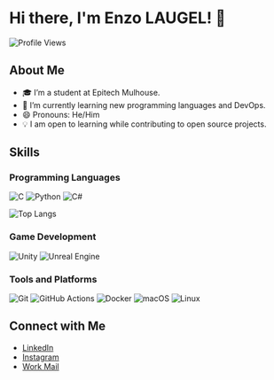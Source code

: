 # Hi there, I'm Enzo LAUGEL! 👋

![Profile Views](https://komarev.com/ghpvc/?username=Boz0o0&color=green)

## About Me
- 🎓 I’m a student at Epitech Mulhouse.
- 🌱 I’m currently learning new programming languages and DevOps.
- 😄 Pronouns: He/Him
- 💡 I am open to learning while contributing to open source projects.
  
## Skills
 
### Programming Languages
![C](https://img.shields.io/badge/-C-A8B9CC?style=for-the-badge&logo=c&logoColor=white)
![Python](https://img.shields.io/badge/-Python-3776AB?style=for-the-badge&logo=python&logoColor=white)
![C#](https://img.shields.io/badge/-CSharp-239120?style=for-the-badge&logo=c-sharp&logoColor=white)
 
![Top Langs](https://github-readme-stats.vercel.app/api/top-langs/?username=Boz0o0&layout=compact&theme=radical)
 
### Game Development
![Unity](https://img.shields.io/badge/-Unity-000000?style=for-the-badge&logo=unity&logoColor=white)
![Unreal Engine](https://img.shields.io/badge/-Unreal%20Engine-313131?style=for-the-badge&logo=unreal-engine&logoColor=white)
 
### Tools and Platforms
![Git](https://img.shields.io/badge/-Git-F05032?style=for-the-badge&logo=git&logoColor=white)
![GitHub Actions](https://img.shields.io/badge/-GitHub%20Actions-2088FF?style=for-the-badge&logo=github-actions&logoColor=white)
![Docker](https://img.shields.io/badge/-Docker-2496ED?style=for-the-badge&logo=docker&logoColor=white)
![macOS](https://img.shields.io/badge/-macOS-000000?style=for-the-badge&logo=apple&logoColor=white)
![Linux](https://img.shields.io/badge/-Linux-FCC624?style=for-the-badge&logo=linux&logoColor=black)
 
<!-- ## Projects
[View my starred projects](https://github.com/Boz0o0?tab=stars) -->

## Connect with Me
- [LinkedIn](https://www.linkedin.com/in/enzo-laugel/)
- [Instagram](https://www.instagram.com/boz0o0/)
- [Work Mail](mailto:enzo.laugel@epitech.eu)

<!--
**Boz0o0/Boz0o0** is a ✨ _special_ ✨ repository because its `README.md` (this file) appears on your GitHub profile.
-->

